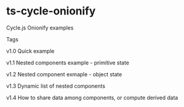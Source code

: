 # ts-cycle-onionify

Cycle.js Onionify examples

Tags

v1.0 Quick example

v1.1 Nested components example - primitive state

v1.2 Nested component exmaple - object state

v1.3 Dynamic list of nested components

v1.4 How to share data among components, or compute derived data
